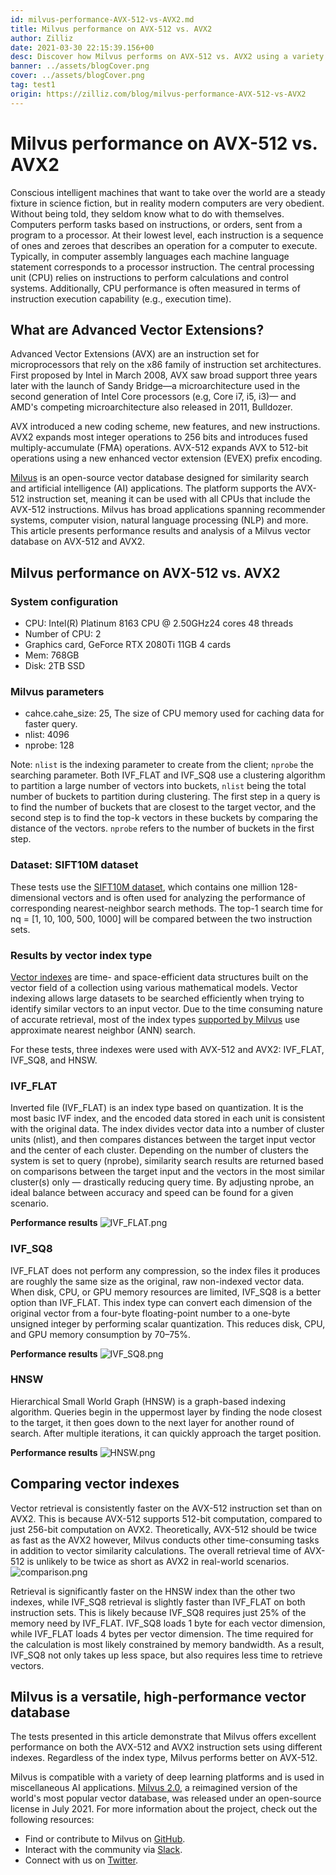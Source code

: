 ```yaml
---
id: milvus-performance-AVX-512-vs-AVX2.md
title: Milvus performance on AVX-512 vs. AVX2
author: Zilliz
date: 2021-03-30 22:15:39.156+00
desc: Discover how Milvus performs on AVX-512 vs. AVX2 using a variety of different vector indexes.
banner: ../assets/blogCover.png
cover: ../assets/blogCover.png
tag: test1
origin: https://zilliz.com/blog/milvus-performance-AVX-512-vs-AVX2
---
```

  
# Milvus performance on AVX-512 vs. AVX2
Conscious intelligent machines that want to take over the world are a steady fixture in science fiction, but in reality modern computers are very obedient. Without being told, they seldom know what to do with themselves. Computers perform tasks based on instructions, or orders, sent from a program to a processor. At their lowest level, each instruction is a sequence of ones and zeroes that describes an operation for a computer to execute. 
Typically, in computer assembly languages each machine language statement corresponds to a processor instruction. The central processing unit (CPU) relies on instructions to perform calculations and control systems. Additionally, CPU performance is often measured in terms of instruction execution capability (e.g., execution time).

## What are Advanced Vector Extensions?
Advanced Vector Extensions (AVX) are an instruction set for microprocessors that rely on the x86 family of instruction set architectures. First proposed by Intel in March 2008, AVX saw broad support three years later with the launch of Sandy Bridge—a microarchitecture used in the second generation of Intel Core processors (e.g, Core i7, i5, i3)— and AMD's competing microarchitecture also released in 2011, Bulldozer.

AVX introduced a new coding scheme, new features, and new instructions. AVX2 expands most integer operations to 256 bits and introduces fused multiply-accumulate (FMA) operations. AVX-512 expands AVX to 512-bit operations using a new enhanced vector extension (EVEX) prefix encoding.

[Milvus](https://milvus.io/docs/overview.md) is an open-source vector database designed for similarity search and artificial intelligence (AI) applications. The platform supports the AVX-512 instruction set, meaning it can be used with all CPUs that include the AVX-512 instructions. Milvus has broad applications spanning recommender systems, computer vision, natural language processing (NLP) and more. This article presents performance results and analysis of a Milvus vector database on AVX-512 and AVX2.

## Milvus performance on AVX-512 vs. AVX2
### System configuration
- CPU: Intel(R) Platinum 8163 CPU @ 2.50GHz24 cores 48 threads
- Number of CPU: 2
- Graphics card, GeForce RTX 2080Ti 11GB 4 cards
- Mem: 768GB
- Disk: 2TB SSD

### Milvus parameters
- cahce.cahe_size: 25, The size of CPU memory used for caching data for faster query.
- nlist: 4096
- nprobe: 128

Note: `nlist` is the indexing parameter to create from the client; `nprobe` the searching parameter. Both IVF_FLAT and IVF_SQ8 use a clustering algorithm to partition a large number of vectors into buckets, `nlist` being the total number of buckets to partition during clustering. The first step in a query is to find the number of buckets that are closest to the target vector, and the second step is to find the top-k vectors in these buckets by comparing the distance of the vectors. `nprobe` refers to the number of buckets in the first step.

### Dataset: SIFT10M dataset
These tests use the [SIFT10M dataset](https://archive.ics.uci.edu/ml/datasets/SIFT10M), which contains one million 128-dimensional vectors and is often used for analyzing the performance of corresponding nearest-neighbor search methods. The top-1 search time for nq = [1, 10, 100, 500, 1000] will be compared between the two instruction sets.

### Results by vector index type
[Vector indexes](https://zilliz.com/blog/Accelerating-Similarity-Search-on-Really-Big-Data-with-Vector-Indexing) are time- and space-efficient data structures built on the vector field of a collection using various mathematical models. Vector indexing allows large datasets to be searched efficiently when trying to identify similar vectors to an input vector. Due to the time consuming nature of accurate retrieval, most of the index types [supported by Milvus](https://milvus.io/docs/v2.0.0/index.md#CPU) use approximate nearest neighbor (ANN) search.

For these tests, three indexes were used with AVX-512 and AVX2: IVF_FLAT, IVF_SQ8, and HNSW.

### IVF_FLAT
Inverted file (IVF_FLAT) is an index type based on quantization. It is the most basic IVF index, and the encoded data stored in each unit is consistent with the original data. 
The index divides vector data into a number of cluster units (nlist), and then compares distances between the target input vector and the center of each cluster. Depending on the number of clusters the system is set to query (nprobe), similarity search results are returned based on comparisons between the target input and the vectors in the most similar cluster(s) only — drastically reducing query time. By adjusting nprobe, an ideal balance between accuracy and speed can be found for a given scenario. 

**Performance results**
![IVF_FLAT.png](https://zilliz-cms.s3.us-west-2.amazonaws.com/IVF_FLAT_3688377fc8.png)

### IVF_SQ8

IVF_FLAT does not perform any compression, so the index files it produces are roughly the same size as the original, raw non-indexed vector data. When disk, CPU, or GPU memory resources are limited, IVF_SQ8 is a better option than IVF_FLAT. 
This index type can convert each dimension of the original vector from a four-byte floating-point number to a one-byte unsigned integer by performing scalar quantization. This reduces disk, CPU, and GPU memory consumption by 70–75%.

**Performance results**
![IVF_SQ8.png](https://zilliz-cms.s3.us-west-2.amazonaws.com/IVF_SQ_8_bed28307f7.png)

### HNSW
Hierarchical Small World Graph (HNSW) is a graph-based indexing algorithm. Queries begin in the uppermost layer by finding the node closest to the target, it then goes down to the next layer for another round of search. After multiple iterations, it can quickly approach the target position.

**Performance results**
![HNSW.png](https://zilliz-cms.s3.us-west-2.amazonaws.com/HNSW_52aba39214.png)

## Comparing vector indexes
Vector retrieval is consistently faster on the AVX-512 instruction set than on AVX2. This is because  AVX-512 supports 512-bit computation, compared to just 256-bit computation on AVX2. Theoretically, AVX-512 should be twice as fast as the AVX2 however, Milvus conducts other time-consuming tasks in addition to vector similarity calculations. The overall retrieval time of AVX-512 is unlikely to be twice as short as AVX2 in real-world scenarios.
![comparison.png](https://zilliz-cms.s3.us-west-2.amazonaws.com/comparison_a64b92f1dd.png)

Retrieval is significantly faster on the HNSW index than the other two indexes, while IVF_SQ8 retrieval is slightly faster than IVF_FLAT on both instruction sets. This is likely because IVF_SQ8 requires just 25% of the memory need by IVF_FLAT. IVF_SQ8 loads 1 byte for each vector dimension, while IVF_FLAT loads 4 bytes per vector dimension. The time required for the calculation is most likely constrained by memory bandwidth. As a result, IVF_SQ8 not only takes up less space, but also requires less time to retrieve vectors.

## Milvus is a versatile, high-performance vector database 

The tests presented in this article demonstrate that Milvus offers excellent performance on both the AVX-512 and AVX2 instruction sets using different indexes. Regardless of the index type, Milvus  performs better on AVX-512.

Milvus is compatible with a variety of deep learning platforms and is used in miscellaneous AI applications. [Milvus 2.0](https://zilliz.com/news/lfaidata-launches-milvus-2.0-an-advanced-cloud-native-vector-database-built-for-ai), a reimagined version of the world's most popular vector database, was released under an open-source license in July 2021. For more information about the project, check out the following resources:
- Find or contribute to Milvus on [GitHub](https://github.com/milvus-io/milvus/).
- Interact with the community via [Slack](https://join.slack.com/t/milvusio/shared_invite/zt-e0u4qu3k-bI2GDNys3ZqX1YCJ9OM~GQ).
- Connect with us on [Twitter](https://twitter.com/milvusio).

  